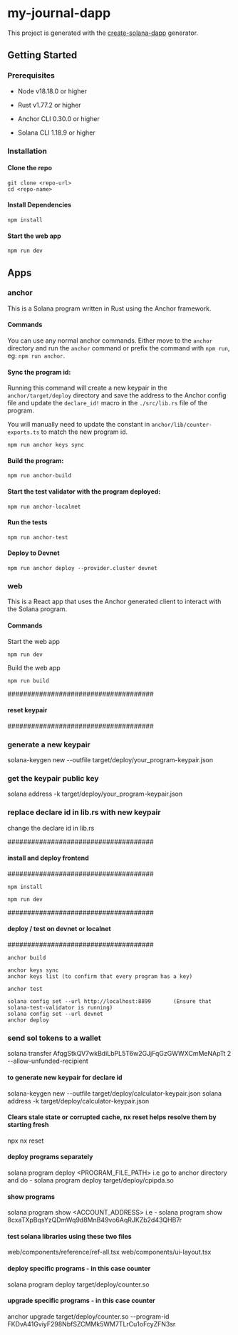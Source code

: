 
# my-journal-dapp

This project is generated with the [create-solana-dapp](https://github.com/solana-developers/create-solana-dapp) generator.

## Getting Started

### Prerequisites

- Node v18.18.0 or higher

- Rust v1.77.2 or higher
- Anchor CLI 0.30.0 or higher
- Solana CLI 1.18.9 or higher

### Installation

#### Clone the repo

```shell
git clone <repo-url>
cd <repo-name>
```

#### Install Dependencies

```shell
npm install
```

#### Start the web app

```
npm run dev
```

## Apps

### anchor

This is a Solana program written in Rust using the Anchor framework.

#### Commands

You can use any normal anchor commands. Either move to the `anchor` directory and run the `anchor` command or prefix the command with `npm run`, eg: `npm run anchor`.

#### Sync the program id:

Running this command will create a new keypair in the `anchor/target/deploy` directory and save the address to the Anchor config file and update the `declare_id!` macro in the `./src/lib.rs` file of the program.

You will manually need to update the constant in `anchor/lib/counter-exports.ts` to match the new program id.

```shell
npm run anchor keys sync
```

#### Build the program:

```shell
npm run anchor-build
```

#### Start the test validator with the program deployed:

```shell
npm run anchor-localnet
```

#### Run the tests

```shell
npm run anchor-test
```

#### Deploy to Devnet

```shell
npm run anchor deploy --provider.cluster devnet
```

### web

This is a React app that uses the Anchor generated client to interact with the Solana program.

#### Commands

Start the web app

```shell
npm run dev
```

Build the web app

```shell
npm run build
```


#####################################
#### reset keypair ####
#####################################
### generate a new keypair
solana-keygen new --outfile target/deploy/your_program-keypair.json
### get the keypair public key
solana address -k target/deploy/your_program-keypair.json
### replace declare id in lib.rs with new keypair
change the declare id in lib.rs


#####################################
#### install and deploy frontend ####
#####################################

``` install the neccessary packages
npm install
```

``` run the frontend
npm run dev
```

#####################################
#### deploy / test on devnet or localnet ####
#####################################

``` run test (run inside anchor directory)
anchor build
```

``` sync all keys (run inside anchor directory)
anchor keys sync
anchor keys list (to confirm that every program has a key)
```

``` run test either on localhost or devnet, change anchor.toml cluster to either reflect localnet or devnet before deployment
anchor test
```

``` deploy to localhost or devnet, change anchor.toml cluster to either reflect localnet or devnet before deployment
solana config set --url http://localhost:8899       (Ensure that solana-test-validator is running)
solana config set --url devnet
anchor deploy 
```




### send sol tokens to a wallet
solana transfer AfqgStkQV7wkBdiLbPL5T6w2GJjFqGzGWWXCmMeNApTt 2 --allow-unfunded-recipient


#### to generate new keypair for declare id
solana-keygen new --outfile target/deploy/calculator-keypair.json
solana address -k target/deploy/calculator-keypair.json


####  Clears stale state or corrupted cache, nx reset helps resolve them by starting fresh
npx nx reset


#### deploy programs separately
solana program deploy <PROGRAM_FILE_PATH>
i.e go to anchor directory and do - solana program deploy target/deploy/cpipda.so


#### show programs
solana program show <ACCOUNT_ADDRESS>
i.e - solana program show 8cxaTXpBqsYzQDmWq9d8MnB49vo6AqRJKZb2d43QHB7r


#### test solana libraries using these two files
web/components/reference/ref-all.tsx
web/components/ui-layout.tsx


#### deploy specific programs - in this case counter
solana program deploy target/deploy/counter.so

#### upgrade specific programs - in this case counter
anchor upgrade target/deploy/counter.so --program-id FKDvA41GviyF298NbfSZCMMk5WM7TLrCu1oFcyZFN3sr

<!-- solana program deploy --upgrade-authority <UPGRADE_AUTHORITY_SIGNER> target/deploy/your_program.so -->


<!-- intro -->
<!-- https://solana.com/developers/guides/games/nfts-in-games -->
<!-- https://solana.com/developers/guides/getstarted/local-rust-hello-world -->
<!-- https://solana.com/developers/guides/getstarted/scaffold-nextjs-anchor -->


<!-- beginner -->